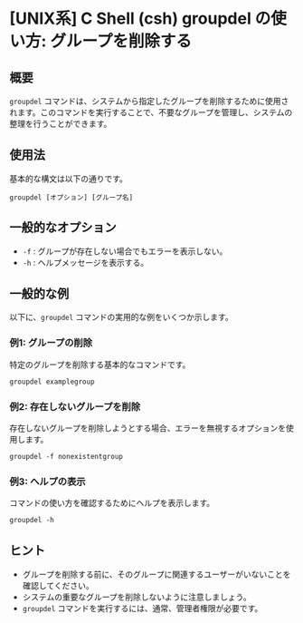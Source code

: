 # [UNIX系] C Shell (csh) groupdel の使い方: グループを削除する

## 概要
`groupdel` コマンドは、システムから指定したグループを削除するために使用されます。このコマンドを実行することで、不要なグループを管理し、システムの整理を行うことができます。

## 使用法
基本的な構文は以下の通りです。

```
groupdel [オプション] [グループ名]
```

## 一般的なオプション
- `-f` : グループが存在しない場合でもエラーを表示しない。
- `-h` : ヘルプメッセージを表示する。

## 一般的な例
以下に、`groupdel` コマンドの実用的な例をいくつか示します。

### 例1: グループの削除
特定のグループを削除する基本的なコマンドです。

```csh
groupdel examplegroup
```

### 例2: 存在しないグループを削除
存在しないグループを削除しようとする場合、エラーを無視するオプションを使用します。

```csh
groupdel -f nonexistentgroup
```

### 例3: ヘルプの表示
コマンドの使い方を確認するためにヘルプを表示します。

```csh
groupdel -h
```

## ヒント
- グループを削除する前に、そのグループに関連するユーザーがいないことを確認してください。
- システムの重要なグループを削除しないように注意しましょう。
- `groupdel` コマンドを実行するには、通常、管理者権限が必要です。